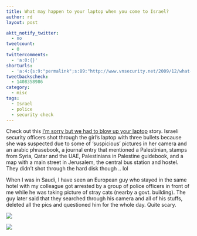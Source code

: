 ```yaml
---
title: What may happen to your laptop when you come to Israel?
author: rd
layout: post

aktt_notify_twitter:
  - no
tweetcount:
  - 0
twittercomments:
  - 'a:0:{}'
shorturls:
  - 'a:4:{s:9:"permalink";s:89:"http://www.vnsecurity.net/2009/12/what-may-happen-to-your-laptop-when-you-come-to-israel/";s:7:"tinyurl";s:26:"http://tinyurl.com/ycoz5a5";s:4:"isgd";s:18:"http://is.gd/aOufb";s:5:"bitly";s:0:"";}'
tweetbackscheck:
  - 1408358986
category:
  - misc
tags:
  - Israel
  - police
  - security check
---
```

Check out this <a href="http://lilysussman.wordpress.com/2009/11/30/im-sorry-but-we-blew-up-your-laptop-welcome-to-israel/" target="_blank">I’m sorry but we had to blow up your laptop</a> story. Israeli security officers shot through the girl&#8217;s laptop with three bullets because she was suspected due to some of &#8216;suspicious&#8217; pictures in her camera and an arabic phrasebook, a journal entry that mentioned a Palestinian, stamps from Syria, Qatar and the UAE, Palestinians in Palestine guidebook, and a map with a main street in Jerusalem, the central bus station and hostel. They didn&#8217;t shot through the hard disk though .. lol

When I was in Saudi, I have seen an European guy who stayed in the same hotel with my colleague got arrested by a group of police officers in front of me while he was taking picture of stray cats (nearby a govt. building). The guy later said that they searched through his camera and all of his stuffs, deleted all the pics and questioned him for the whole day. Quite scary.

![][1]

![][2]

 [1]: http://lilysussman.files.wordpress.com/2009/11/p1070617.jpg?w=650
 [2]: http://lilysussman.files.wordpress.com/2009/11/p1070618.jpg?w=650